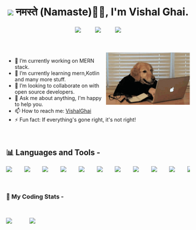 <link href="https://cdn.jsdelivr.net/npm/bootstrap@5.0.0-beta1/dist/css/bootstrap.min.css" rel="stylesheet" integrity="sha384-giJF6kkoqNQ00vy+HMDP7azOuL0xtbfIcaT9wjKHr8RbDVddVHyTfAAsrekwKmP1" crossorigin="anonymous">


<h1 align="center"><img width="40px" src="https://img.icons8.com/office/80/000000/laptop.png"/> नमस्ते (Namaste)🙏🏻, I'm Vishal Ghai.</h1>
<h3 align="center">
  <pre><a class="col" href="https://www.linkedin.com/in/vishal-ghai-88587312a/"><img width="40px" src="https://img.icons8.com/doodle/48/000000/linkedin--v2.png"/></a>    <a class="col" href="mailTo:vghai2710@gmail.com"><img width="40px" src="https://img.icons8.com/doodle/48/000000/gmail.png"/></a>    <a class="col" href="https://twitter.com/VishalG33979663"><img width="40px" src="https://img.icons8.com/doodle/48/000000/twitter--v1.png"/></a></pre>
</h3>
  

<br/><br/>
<img align="right" width="230px" src="https://github.com/VishalGhai/VishalGhai/blob/main/programmer.gif"/>

- 🔭 I’m currently working on MERN stack.
- 🌱 I’m currently learning mern,Kotlin and many more stuff.
- 👯 I’m looking to collaborate on with open source developers.
- 💬 Ask me about anything, I'm happy to help you.
- 📫 How to reach me: <a href="https://www.linkedin.com/in/vishal-ghai-88587312a/">VishalGhai</a>
- ⚡ Fun fact: If everything's gone right, it's not right!
<br/>

## :bar_chart: Languages and Tools -

<pre align="center"><img width="30px" src="https://img.icons8.com/color/48/000000/c-programming.png"/>    <img width="30px" src="https://img.icons8.com/color/48/000000/c-plus-plus-logo.png"/>    <img width="30px" src="https://img.icons8.com/color/48/000000/java-coffee-cup-logo.png"/>    <img width="30px" src="https://img.icons8.com/color/48/000000/html-5.png"/>    <img width="30px" src="https://img.icons8.com/color/48/000000/css3.png"/>    <img width="30px" src="https://img.icons8.com/color/48/000000/javascript.png"/>    <img width="30px" src="https://img.icons8.com/nolan/64/react-native.png"/>    <img width="30px" src="https://img.icons8.com/fluent/48/000000/visual-studio-code-2019.png"/>    <img width="30px" src="https://img.icons8.com/color/48/000000/kotlin.png"/>    <img width="30px" src="https://img.icons8.com/color/48/000000/mongodb.png"/>    <img width="30px" src="https://img.icons8.com/color/48/000000/oracle-logo.png"/>    <img width="30px" src="https://img.icons8.com/color/48/000000/bootstrap.png"/>    <img width="30px" src="https://img.icons8.com/color/48/000000/firebase.png"/>    <img width="30px" src="https://img.icons8.com/fluent/48/000000/google-cloud.png"/>    <img width="30px" src="https://img.icons8.com/color/48/000000/python.png"/>
</pre>

<br/>

### 🚀 My Coding Stats -

<br/>

<img src="https://github-readme-stats.vercel.app/api/top-langs/?username=vishalghai&layout=compact&hide=JupyterNotebook" width="360px"/> <img align="right" src="https://github-readme-stats.vercel.app/api?username=vishalghai&count_private=true&show_icons=true" width="440px"/>

<br/>

